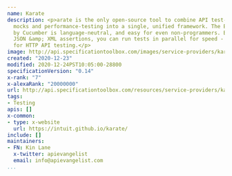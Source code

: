 ```yaml
---
name: Karate
description: <p>arate is the only open-source tool to combine API test-automation,
  mocks and performance-testing into a single, unified framework. The BDD syntax popularized
  by Cucumber is language-neutral, and easy for even non-programmers. Besides powerful
  JSON &amp; XML assertions, you can run tests in parallel for speed - which is critical
  for HTTP API testing.</p>
image: http://api.specificationtoolbox.com/images/service-providers/karate.jpg
created: "2020-12-23"
modified: 2020-12-24PST10:05:00-28800
specificationVersion: "0.14"
x-rank: "7"
x-alexaRank: "20000000"
url: http://api.specificationtoolbox.com/resources/service-providers/karate/
tags:
- Testing
apis: []
x-common:
- type: x-website
  url: https://intuit.github.io/karate/
include: []
maintainers:
- FN: Kin Lane
  x-twitter: apievangelist
  email: info@apievangelist.com
...
```

